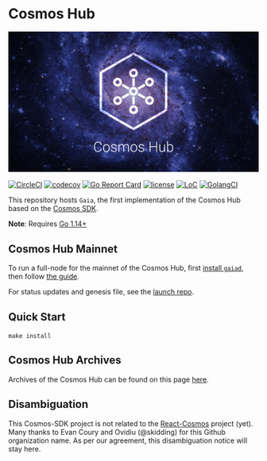 # Cosmos Hub
![banner](./docs/images/cosmos-hub-image.jpg)

[![CircleCI](https://circleci.com/gh/cosmos/gaia/tree/master.svg?style=shield)](https://circleci.com/gh/cosmos/gaia/tree/master)
[![codecov](https://codecov.io/gh/cosmos/gaia/branch/master/graph/badge.svg)](https://codecov.io/gh/cosmos/gaia)
[![Go Report Card](https://goreportcard.com/badge/github.com/bitsongofficial/go-bitsong)](https://goreportcard.com/report/github.com/bitsongofficial/go-bitsong)
[![license](https://img.shields.io/github/license/cosmos/gaia.svg)](https://github.com/bitsongofficial/go-bitsong/blob/master/LICENSE)
[![LoC](https://tokei.rs/b1/github/cosmos/gaia)](https://github.com/bitsongofficial/go-bitsong)
[![GolangCI](https://golangci.com/badges/github.com/bitsongofficial/go-bitsong.svg)](https://golangci.com/r/github.com/bitsongofficial/go-bitsong)

This repository hosts `Gaia`, the first implementation of the Cosmos Hub based on the [Cosmos SDK](https://github.com/cosmos/cosmos-sdk).

**Note**: Requires [Go 1.14+](https://golang.org/dl/)

## Cosmos Hub Mainnet

To run a full-node for the mainnet of the Cosmos Hub, first [install `gaiad`](./docs/gaia-tutorials/installation.md), then follow [the guide](./docs/gaia-tutorials/join-mainnet.md).

For status updates and genesis file, see the [launch repo](https://github.com/cosmos/launch).

## Quick Start

```
make install
```

## Cosmos Hub Archives

Archives of the Cosmos Hub can be found on this page [here](./docs/resources/archives.md).

## Disambiguation

This Cosmos-SDK project is not related to the [React-Cosmos](https://github.com/react-cosmos/react-cosmos) project (yet). Many thanks to Evan Coury and Ovidiu (@skidding) for this Github organization name. As per our agreement, this disambiguation notice will stay here.
